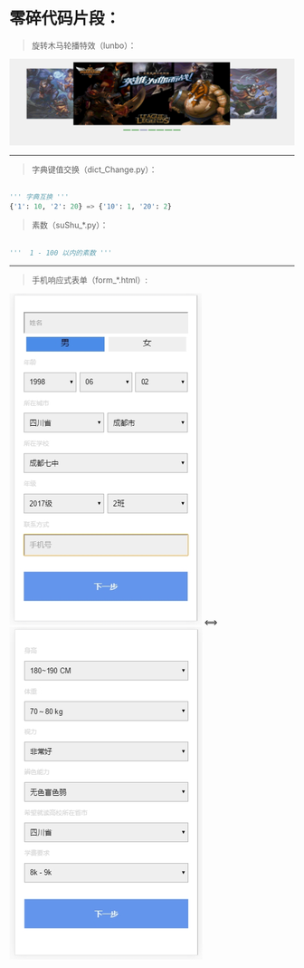 # 零碎代码片段：

> 旋转木马轮播特效（lunbo）：

![旋转木马特效](./image/lunbo.gif "旋转木马特效")

----

> 字典键值交换（dict_Change.py）：

``` python

''' 字典互换 '''
{'1': 10, '2': 20} => {'10': 1, '20': 2}

```

> 素数（suShu_*.py）：

``` python

'''  1 - 100 以内的素数 '''

```

----

> 手机响应式表单（form_*.html）:

![表单](./image/form_1.jpg) <==> ![表单](./image/form_2.jpg)
